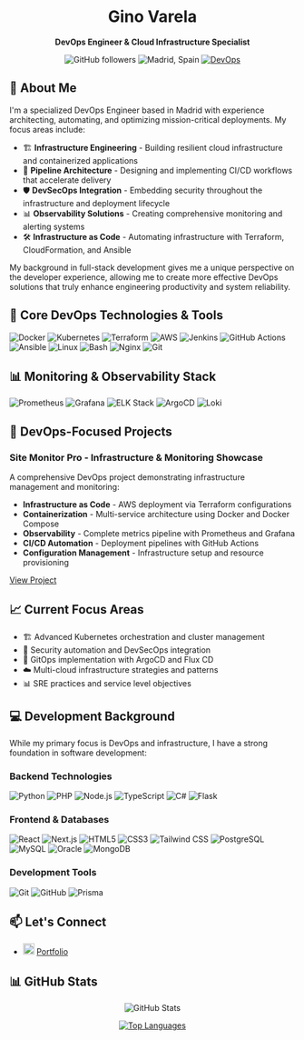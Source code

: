 <div align="center">
<h1>Gino Varela</h1>
<p>
  <b>DevOps Engineer & Cloud Infrastructure Specialist</b>
</p>

![GitHub followers](https://img.shields.io/github/followers/gnovl)
![Madrid, Spain](https://img.shields.io/badge/Location-Madrid,%20Spain-orange)
[![DevOps](https://img.shields.io/badge/Specialization-DevOps-blue)](https://github.com/gnovl)

</div>

## 📄 About Me

I'm a specialized DevOps Engineer based in Madrid with experience architecting, automating, and optimizing mission-critical deployments. My focus areas include:

- 🏗️ **Infrastructure Engineering** - Building resilient cloud infrastructure and containerized applications
- 🔄 **Pipeline Architecture** - Designing and implementing CI/CD workflows that accelerate delivery
- 🛡️ **DevSecOps Integration** - Embedding security throughout the infrastructure and deployment lifecycle
- 📊 **Observability Solutions** - Creating comprehensive monitoring and alerting systems
- 🛠️ **Infrastructure as Code** - Automating infrastructure with Terraform, CloudFormation, and Ansible

My background in full-stack development gives me a unique perspective on the developer experience, allowing me to create more effective DevOps solutions that truly enhance engineering productivity and system reliability.

## 🔧 Core DevOps Technologies & Tools

![Docker](https://img.shields.io/badge/Docker-2496ED?style=flat-square&logo=docker&logoColor=white)
![Kubernetes](https://img.shields.io/badge/Kubernetes-326CE5?style=flat-square&logo=kubernetes&logoColor=white)
![Terraform](https://img.shields.io/badge/Terraform-7B42BC?style=flat-square&logo=terraform&logoColor=white)
![AWS](https://img.shields.io/badge/AWS-232F3E?style=flat-square&logo=amazon-aws&logoColor=white)
![Jenkins](https://img.shields.io/badge/Jenkins-D24939?style=flat-square&logo=jenkins&logoColor=white)
![GitHub Actions](https://img.shields.io/badge/GitHub_Actions-2088FF?style=flat-square&logo=github-actions&logoColor=white)
![Ansible](https://img.shields.io/badge/Ansible-EE0000?style=flat-square&logo=ansible&logoColor=white)
![Linux](https://img.shields.io/badge/Linux-FCC624?style=flat-square&logo=linux&logoColor=black)
![Bash](https://img.shields.io/badge/Bash-4EAA25?style=flat-square&logo=gnu-bash&logoColor=white)
![Nginx](https://img.shields.io/badge/Nginx-009639?style=flat-square&logo=nginx&logoColor=white)
![Git](https://img.shields.io/badge/Git-F05032?style=flat-square&logo=git&logoColor=white)

## 📊 Monitoring & Observability Stack

![Prometheus](https://img.shields.io/badge/Prometheus-E6522C?style=flat-square&logo=prometheus&logoColor=white)
![Grafana](https://img.shields.io/badge/Grafana-F46800?style=flat-square&logo=grafana&logoColor=white)
![ELK Stack](https://img.shields.io/badge/ELK_Stack-005571?style=flat-square&logo=elastic&logoColor=white)
![ArgoCD](https://img.shields.io/badge/Argo_CD-EF7B4D?style=flat-square&logo=argo&logoColor=white)
![Loki](https://img.shields.io/badge/Loki-FF4500?style=flat-square&logo=grafana&logoColor=white)

## 🚀 DevOps-Focused Projects

### Site Monitor Pro - Infrastructure & Monitoring Showcase

A comprehensive DevOps project demonstrating infrastructure management and monitoring:

- **Infrastructure as Code** - AWS deployment via Terraform configurations
- **Containerization** - Multi-service architecture using Docker and Docker Compose
- **Observability** - Complete metrics pipeline with Prometheus and Grafana
- **CI/CD Automation** - Deployment pipelines with GitHub Actions
- **Configuration Management** - Infrastructure setup and resource provisioning

[View Project](https://github.com/gnovl/site-monitor-service)

## 📈 Current Focus Areas

- 🏗️ Advanced Kubernetes orchestration and cluster management
- 🔐 Security automation and DevSecOps integration
- 🧠 GitOps implementation with ArgoCD and Flux CD
- ☁️ Multi-cloud infrastructure strategies and patterns
- 📊 SRE practices and service level objectives

## 💻 Development Background

While my primary focus is DevOps and infrastructure, I have a strong foundation in software development:

### Backend Technologies

![Python](https://img.shields.io/badge/Python-3776AB?style=flat-square&logo=python&logoColor=white)
![PHP](https://img.shields.io/badge/PHP-777BB4?style=flat-square&logo=php&logoColor=white)
![Node.js](https://img.shields.io/badge/Node.js-43853D?style=flat-square&logo=node.js&logoColor=white)
![TypeScript](https://img.shields.io/badge/TypeScript-3178C6?style=flat-square&logo=typescript&logoColor=white)
![C#](https://img.shields.io/badge/C%23-239120?style=flat-square&logo=c-sharp&logoColor=white)
![Flask](https://img.shields.io/badge/Flask-000000?style=flat-square&logo=flask&logoColor=white)

### Frontend & Databases

![React](https://img.shields.io/badge/React-20232A?style=flat-square&logo=react&logoColor=61DAFB)
![Next.js](https://img.shields.io/badge/Next.js-000000?style=flat-square&logo=next.js&logoColor=white)
![HTML5](https://img.shields.io/badge/HTML5-E34F26?style=flat-square&logo=html5&logoColor=white)
![CSS3](https://img.shields.io/badge/CSS3-1572B6?style=flat-square&logo=css3&logoColor=white)
![Tailwind CSS](https://img.shields.io/badge/Tailwind_CSS-38B2AC?style=flat-square&logo=tailwind-css&logoColor=white)
![PostgreSQL](https://img.shields.io/badge/PostgreSQL-316192?style=flat-square&logo=postgresql&logoColor=white)
![MySQL](https://img.shields.io/badge/MySQL-4479A1?style=flat-square&logo=mysql&logoColor=white)
![Oracle](https://img.shields.io/badge/Oracle-F80000?style=flat-square&logo=oracle&logoColor=white)
![MongoDB](https://img.shields.io/badge/MongoDB-4EA94B?style=flat-square&logo=mongodb&logoColor=white)

### Development Tools

![Git](https://img.shields.io/badge/Git-F05032?style=flat-square&logo=git&logoColor=white)
![GitHub](https://img.shields.io/badge/GitHub-181717?style=flat-square&logo=github&logoColor=white)
![Prisma](https://img.shields.io/badge/Prisma-2D3748?style=flat-square&logo=prisma&logoColor=white)

## 📫 Let's Connect

- <code><img src="https://cdn-icons-png.flaticon.com/512/558/558593.png" alt="Portfolio" height="20"/></code> [Portfolio](https://gnovl.github.io/portfolio/)

## 📊 GitHub Stats

<div align="center">

![GitHub Stats](https://github-readme-stats.vercel.app/api?username=gnovl&show_icons=true&theme=merko)

[![Top Languages](https://github-readme-stats.vercel.app/api/top-langs/?username=gnovl&layout=compact&theme=merko)](https://github.com/gnovl)

</div>
